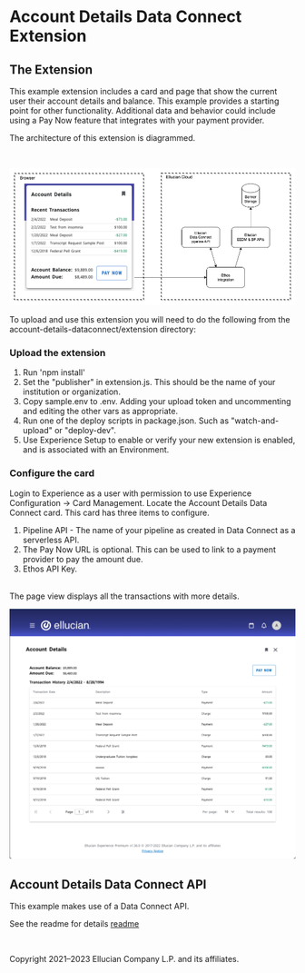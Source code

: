 # Account Details Data Connect Extension
## The Extension
This example extension includes a card and page that show the current user their account details and balance. This example provides a starting point for other functionality. Additional data and behavior could include using a Pay Now feature that integrates with your payment provider.

The architecture of this extension is diagrammed.

<br/>

![](../docs/images/Account-Details-Diagram.png)

To upload and use this extension you will need to do the following from the account-details-dataconnect/extension directory:

### Upload the extension

1. Run 'npm install'
1. Set the "publisher" in extension.js. This should be the name of your institution or organization.
1. Copy sample.env to .env. Adding your upload token and uncommenting and editing the other vars as appropriate.
1. Run one of the deploy scripts in package.json. Such as "watch-and-upload" or "deploy-dev".
1. Use Experience Setup to enable or verify your new extension is enabled, and is associated with an Environment.

### Configure the card
Login to Experience as a user with permission to use Experience Configuration -> Card Management. Locate the Account Details Data Connect card. This card has three items to configure.

1. Pipeline API - The name of your pipeline as created in Data Connect as a serverless API.
1. The Pay Now URL is optional. This can be used to link to a payment provider to pay the amount due.
1. Ethos API Key.


<br/>
The page view displays all the transactions with more details.

![](../docs/images/Account-Details-Page.png)

## Account Details Data Connect API

This example makes use of a Data Connect API.

See the readme for details [readme](../dataconnect/README.md)

<br/>

Copyright 2021–2023 Ellucian Company L.P. and its affiliates.
